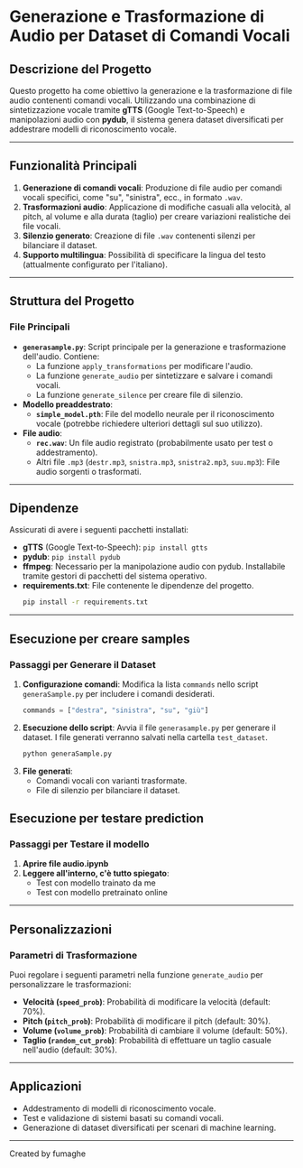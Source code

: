 # Generazione e Trasformazione di Audio per Dataset di Comandi Vocali

## Descrizione del Progetto
Questo progetto ha come obiettivo la generazione e la trasformazione di file audio contenenti comandi vocali. Utilizzando una combinazione di sintetizzazione vocale tramite **gTTS** (Google Text-to-Speech) e manipolazioni audio con **pydub**, il sistema genera dataset diversificati per addestrare modelli di riconoscimento vocale.

---

## Funzionalità Principali
1. **Generazione di comandi vocali**: Produzione di file audio per comandi vocali specifici, come "su", "sinistra", ecc., in formato `.wav`.
2. **Trasformazioni audio**: Applicazione di modifiche casuali alla velocità, al pitch, al volume e alla durata (taglio) per creare variazioni realistiche dei file vocali.
3. **Silenzio generato**: Creazione di file `.wav` contenenti silenzi per bilanciare il dataset.
4. **Supporto multilingua**: Possibilità di specificare la lingua del testo (attualmente configurato per l'italiano).

---

## Struttura del Progetto
### File Principali
- **`generasample.py`**: Script principale per la generazione e trasformazione dell'audio. Contiene:
  - La funzione `apply_transformations` per modificare l'audio.
  - La funzione `generate_audio` per sintetizzare e salvare i comandi vocali.
  - La funzione `generate_silence` per creare file di silenzio.
- **Modello preaddestrato**:
  - **`simple_model.pth`**: File del modello neurale per il riconoscimento vocale (potrebbe richiedere ulteriori dettagli sul suo utilizzo).
- **File audio**:
  - **`rec.wav`**: Un file audio registrato (probabilmente usato per test o addestramento).
  - Altri file `.mp3` (`destr.mp3`, `snistra.mp3`, `snistra2.mp3`, `suu.mp3`): File audio sorgenti o trasformati.

---

## Dipendenze
Assicurati di avere i seguenti pacchetti installati:
- **gTTS** (Google Text-to-Speech): `pip install gtts`
- **pydub**: `pip install pydub`
- **ffmpeg**: Necessario per la manipolazione audio con pydub. Installabile tramite gestori di pacchetti del sistema operativo.
- **requirements.txt**: File contenente le dipendenze del progetto.
   ```bash
   pip install -r requirements.txt
   ```

---

## Esecuzione per creare samples
### Passaggi per Generare il Dataset
1. **Configurazione comandi**:
   Modifica la lista `commands` nello script `generaSample.py` per includere i comandi desiderati.
   ```python
   commands = ["destra", "sinistra", "su", "giù"]
   ```
2. **Esecuzione dello script**:
   Avvia il file `generasample.py` per generare il dataset. I file generati verranno salvati nella cartella `test_dataset`.
   ```bash
   python generaSample.py
   ```
3. **File generati**:
   - Comandi vocali con varianti trasformate.
   - File di silenzio per bilanciare il dataset.

## Esecuzione per testare prediction
### Passaggi per Testare il modello
1. **Aprire file audio.ipynb**
2. **Leggere all'interno, c'è tutto spiegato**:
   - Test con modello trainato da me
   - Test con modello pretrainato online

---

## Personalizzazioni
### Parametri di Trasformazione
Puoi regolare i seguenti parametri nella funzione `generate_audio` per personalizzare le trasformazioni:
- **Velocità (`speed_prob`)**: Probabilità di modificare la velocità (default: 70%).
- **Pitch (`pitch_prob`)**: Probabilità di modificare il pitch (default: 30%).
- **Volume (`volume_prob`)**: Probabilità di cambiare il volume (default: 50%).
- **Taglio (`random_cut_prob`)**: Probabilità di effettuare un taglio casuale nell'audio (default: 30%).

---

## Applicazioni
- Addestramento di modelli di riconoscimento vocale.
- Test e validazione di sistemi basati su comandi vocali.
- Generazione di dataset diversificati per scenari di machine learning.

---

Created by fumaghe